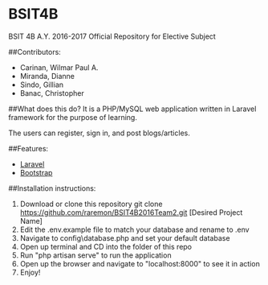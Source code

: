 # BSIT4B

BSIT 4B A.Y. 2016-2017 Official Repository for Elective Subject

##Contributors:
- Carinan, Wilmar Paul A.
- Miranda, Dianne
- Sindo, Gillian
- Banac, Christopher

##What does this do?
It is a PHP/MySQL web application written in Laravel framework for the purpose of learning.

The users can register, sign in, and post blogs/articles.

##Features:
- [Laravel][1]
- [Bootstrap][2]

##Installation instructions:

1. Download or clone this repository
	git clone https://github.com/raremon/BSIT4B2016Team2.git [Desired Project Name]
2. Edit the .env.example file to match your database and rename to .env
3. Navigate to config\database.php and set your default database
4. Open up terminal and CD into the folder of this repo
5. Run "php artisan serve" to run the application
6. Open up the browser and navigate to "localhost:8000" to see it in action
7. Enjoy!

[1]: https://laravel.com
[2]: getbootstrap.com